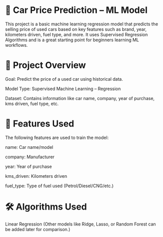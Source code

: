 # 🚗 Car Price Prediction – ML Model
This project is a basic machine learning regression model that predicts the selling price of used cars based on key features such as brand, year, kilometers driven, fuel type, and more. It uses Supervised Regression Algorithms and is a great starting point for beginners learning ML workflows.

# 📌 Project Overview
Goal: Predict the price of a used car using historical data.

Model Type: Supervised Machine Learning – Regression

Dataset: Contains information like car name, company, year of purchase, kms driven, fuel type, etc.

# 🧠 Features Used
The following features are used to train the model:

name: Car name/model

company: Manufacturer

year: Year of purchase

kms_driven: Kilometers driven

fuel_type: Type of fuel used (Petrol/Diesel/CNG/etc.)

# 🛠️ Algorithms Used
Linear Regression
(Other models like Ridge, Lasso, or Random Forest can be added later for comparison.)

